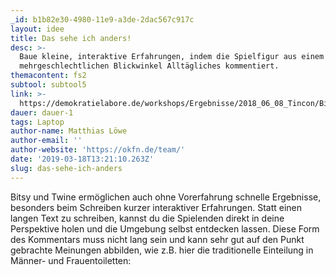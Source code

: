 ```yaml
---
_id: b1b82e30-4980-11e9-a3de-2dac567c917c
layout: idee
title: Das sehe ich anders!
desc: >-
  Baue kleine, interaktive Erfahrungen, indem die Spielfigur aus einem
  mehrgeschlechtlichen Blickwinkel Alltägliches kommentiert.
themacontent: fs2
subtool: subtool5
link: >-
  https://demokratielabore.de/workshops/Ergebnisse/2018_06_08_Tincon/Bitsy/klo.html
dauer: dauer-1
tags: Laptop
author-name: Matthias Löwe
author-email: ''
author-website: 'https://okfn.de/team/'
date: '2019-03-18T13:21:10.263Z'
slug: das-sehe-ich-anders
---
```

Bitsy und Twine ermöglichen auch ohne Vorerfahrung schnelle Ergebnisse, besonders beim Schreiben kurzer interaktiver Erfahrungen. Statt einen langen Text zu schreiben, kannst du die Spielenden direkt in deine Perspektive holen und die Umgebung selbst entdecken lassen. Diese Form des Kommentars muss nicht lang sein und kann sehr gut auf den Punkt gebrachte Meinungen abbilden, wie z.B. hier die traditionelle Einteilung in Männer- und Frauentoiletten:
